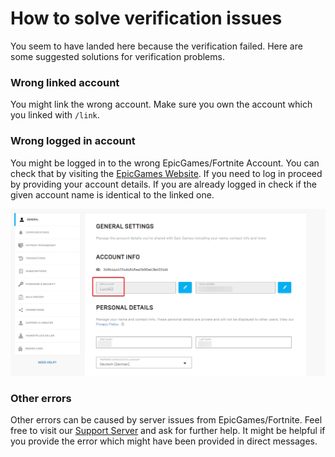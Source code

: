 # How to solve verification issues

You seem to have landed here because the verification failed. Here are some suggested solutions for verification problems.

### Wrong linked account

You might link the wrong account. Make sure you own the account which you linked with `/link`.

### Wrong logged in account

You might be logged in to the wrong EpicGames/Fortnite Account. You can check that by visiting the [EpicGames Website](https://www.epicgames.com/account/personal). If you need to log in proceed by providing your account details. If you are already logged in check if the given account name is identical to the linked one.

![](<.gitbook/assets/image (1).png>)

### Other errors

Other errors can be caused by server issues from EpicGames/Fortnite. Feel free to visit our [Support Server](https://easyfnstats.com/discord) and ask for further help. It might be helpful if you provide the error which might have been provided in direct messages.
